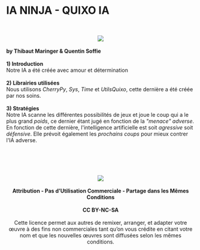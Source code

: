 # IA NINJA - QUIXO IA
<br/><div align="center"><img src = "/Users/thibaut/Desktop/Untitled.jpg"></div>
<br/>**by Thibaut Maringer & Quentin Soffie**
<br/>
<br/>**1) Introduction**
<br/>Notre IA a été créée avec amour et détermination
<br/>
<br/>**2) Librairies utilisées**
<br/>Nous utilisons *CherryPy*, *Sys*, *Time* et *UtilsQuixo*, cette dernière a été créée par nos soins.
<br/>
<br/>**3) Stratégies**
<br/>Notre IA scanne les différentes possibilités de jeux et joue le coup qui a le plus grand *poids*, ce dernier étant jugé en fonction de la *"menace" adverse*. En fonction de cette dernière, l'intelligence artificielle est soit *agressive* soit *défensive*. Elle prévoit également les *prochains coups* pour mieux contrer l'IA adverse.
<br/>
<br/>
<br/>
<br/>
<br/>
<br/><div align="center"><img src  =  "https://licensebuttons.net/l/by-nc-sa/3.0/88x31.png"></div>
<br/><div align="center">**Attribution - Pas d’Utilisation Commerciale - Partage dans les Mêmes Conditions**</div>
<br/><div align="center">**CC BY-NC-SA**</div>
<br/><div align="center">Cette licence permet aux autres de remixer, arranger, et adapter votre œuvre à des fins non commerciales tant qu’on vous crédite en citant votre nom et que les nouvelles œuvres sont diffusées selon les mêmes conditions.</div>